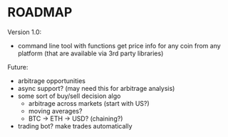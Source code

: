 # ROADMAP

Version 1.0:
* command line tool with functions get price info for any coin from any platform (that are available via 3rd party libraries)

Future:
* arbitrage opportunities
* async support? (may need this for arbitrage analysis)
* some sort of buy/sell decision algo 
  * arbitrage across markets (start with US?)
  * moving averages?
  * BTC -> ETH -> USD? (chaining?)
* trading bot? make trades automatically

